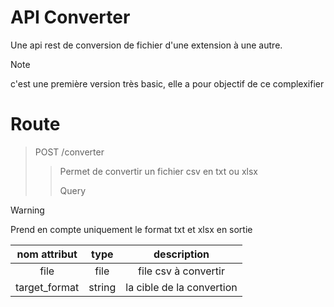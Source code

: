 # API Converter

Une api rest de conversion de fichier d'une extension à une autre.

> [!NOTE]
> c'est une première version très basic, elle a pour objectif de ce complexifier


# Route

> POST /converter
> > Permet de convertir un fichier csv en txt ou xlsx
> >
> > Query

> [!WARNING]
> Prend en compte uniquement le format txt et xlsx en sortie

| nom attribut |  type  |        description        |
|:------------:|:------:|:-------------------------:|
|     file     |  file  |   file csv à convertir    |
|    target_format    | string | la cible de la convertion |

